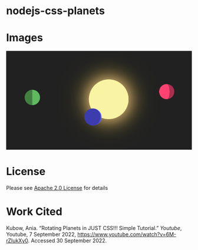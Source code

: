 # nodejs-css-planets

# Images
![](./public/images/planets.png)

# License
Please see [Apache 2.0 License](./LICENSE) for details

# Work Cited
Kubow, Ania. “Rotating Planets in JUST CSS!!! Simple Tutorial.” <i>Youtube</i>, Youtube, 7 September 2022, 
    https://www.youtube.com/watch?v=6M-rZIukXy0. Accessed 30 September 2022.